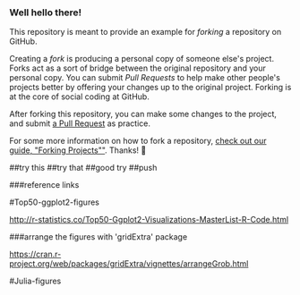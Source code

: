### Well hello there!

This repository is meant to provide an example for *forking* a repository on GitHub.

Creating a *fork* is producing a personal copy of someone else's project. Forks act as a sort of bridge between the original repository and your personal copy. You can submit *Pull Requests* to help make other people's projects better by offering your changes up to the original project. Forking is at the core of social coding at GitHub.

After forking this repository, you can make some changes to the project, and submit [a Pull Request](https://github.com/octocat/Spoon-Knife/pulls) as practice.

For some more information on how to fork a repository, [check out our guide, "Forking Projects""](http://guides.github.com/overviews/forking/). Thanks! :sparkling_heart:

##try this
##try that
##good try
##push




###reference links

#Top50-ggplot2-figures

http://r-statistics.co/Top50-Ggplot2-Visualizations-MasterList-R-Code.html

###arrange the figures with 'gridExtra' package

https://cran.r-project.org/web/packages/gridExtra/vignettes/arrangeGrob.html


#Julia-figures


